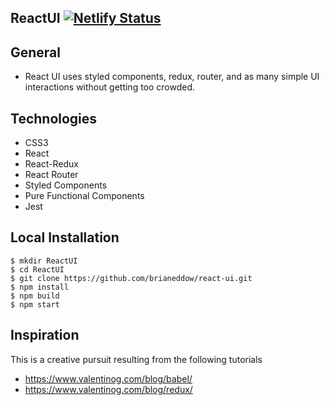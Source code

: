 ## ReactUI [![Netlify Status](https://api.netlify.com/api/v1/badges/18d4551d-1111-4201-98e8-51548b8152bf/deploy-status)](https://app.netlify.com/sites/thirsty-noyce-20be95/deploys)

## General

* React UI uses styled components, redux, router, and as many simple UI interactions without getting too crowded.

## Technologies

* CSS3
* React
* React-Redux
* React Router
* Styled Components
* Pure Functional Components
* Jest

## Local Installation

```
$ mkdir ReactUI
$ cd ReactUI
$ git clone https://github.com/brianeddow/react-ui.git
$ npm install
$ npm build
$ npm start
```

## Inspiration

This is a creative pursuit resulting from the following tutorials

* https://www.valentinog.com/blog/babel/
* https://www.valentinog.com/blog/redux/
